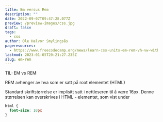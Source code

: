 ```yaml
---
title: Em versus Rem
description: ""
date: 2022-09-07T09:47:28.077Z
preview: /preview-images/css.jpg
draft: false
tags:
  - css
author: Ole Halvor Smylingsås
pageresources:
  - https://www.freecodecamp.org/news/learn-css-units-em-rem-vh-vw-with-code-examples/
lastmod: 2023-01-05T20:21:27.235Z
slug: em-rem
---
```


TIL: EM vs REM
<!--more-->

REM avhenger av hva som er satt på root elementet (HTML)

Standard skriftstørrelse er implisitt satt i nettleseren til å være 16px. Denne størrelsen kan overskrives i HTML - elementet, som vist under

```css
html {
  font-size: 10px
}
```